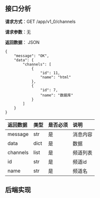 ## 接口分析

**请求方式**：GET /app/v1\_0/channels

**请求参数**：无

**返回数据**： JSON

```
{
    "message": "OK",
    "data": {
        "channels": [
            {
                "id": 11,
                "name": "html"
            },
            {
                "id": 7,
                "name": "数据库"
            }
        ]
    }
}
```

| 返回数据 | 类型 | 是否必须 | 说明 |
| :--- | :--- | :--- | :--- |
| message | str | 是 | 消息内容 |
| data | dict | 是 | 数据 |
| channels | list | 是 | 频道列表 |
| id | str | 是 | 频道id |
| name | str | 是 | 频道名 |

## 后端实现



